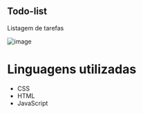 ## Todo-list
Listagem de tarefas

![image](https://user-images.githubusercontent.com/65137157/194057335-d0e286f9-209f-4490-a195-dd1a92c490ac.png)


# Linguagens utilizadas
* CSS
* HTML
* JavaScript


  
